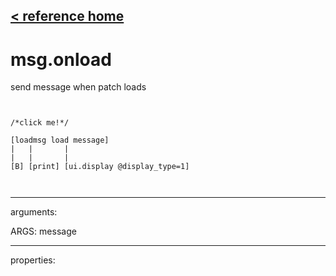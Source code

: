 [< reference home](ceammc_lib.html)
---

# msg.onload


send message when patch loads

```


/*click me!*/

[loadmsg load message]
|   |       |
|   |       |
[B] [print] [ui.display @display_type=1]

            
```

---
arguments:

ARGS: message<br>

---
properties:


